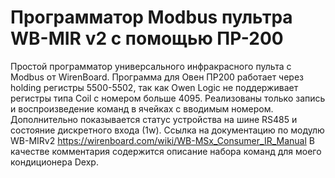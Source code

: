 # Программатор Modbus пультра WB-MIR v2 с помощью ПР-200
Простой программатор универсального инфракрасного пульта с Modbus от WirenBoard. Программа для Овен ПР200 работает через holding регистры 5500-5502, так как Owen Logic не поддерживает регистры типа Coil с номером больше 4095. Реализованы только запись и воспроизведение команд в ячейках с вводимым номером. Дополнительно показывается статус устройства на шине RS485 и состояние дискретного входа (1w). Ссылка на документацию по модулю WB-MIRv2 https://wirenboard.com/wiki/WB-MSx_Consumer_IR_Manual
В качестве комментария содержится описание набора команд для моего кондиционера Dexp.
